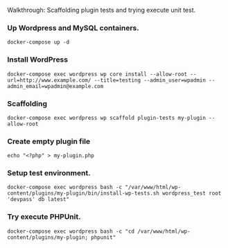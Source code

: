 Walkthrough: Scaffolding plugin tests and trying execute unit test.

### Up Wordpress and MySQL containers.

    docker-compose up -d

### Install WordPress

    docker-compose exec wordpress wp core install --allow-root --url=http://www.example.com/ --title=testing --admin_user=wpadmin --admin_email=wpadmin@example.com

### Scaffolding

    docker-compose exec wordpress wp scaffold plugin-tests my-plugin --allow-root

### Create empty plugin file

    echo "<?php" > my-plugin.php

### Setup test environment.

    docker-compose exec wordpress bash -c "/var/www/html/wp-content/plugins/my-plugin/bin/install-wp-tests.sh wordpress_test root 'devpass' db latest"

### Try execute PHPUnit.

    docker-compose exec wordpress bash -c "cd /var/www/html/wp-content/plugins/my-plugin; phpunit"

